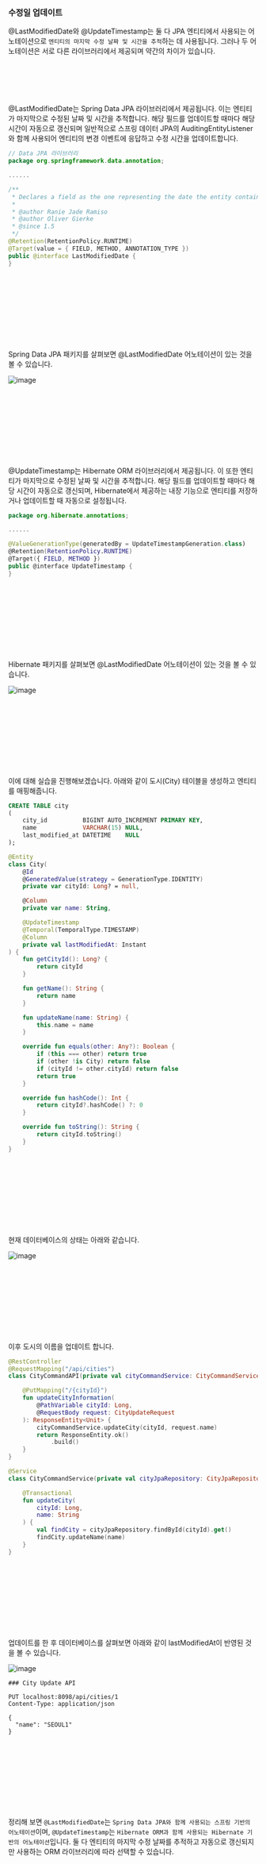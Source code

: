 ### 수정일 업데이트
@LastModifiedDate와 @UpdateTimestamp는 둘 다 JPA 엔티티에서 사용되는 어노테이션으로 `엔티티의 마지막 수정 날짜 및 시간을 추적`하는 데 사용됩니다. 그러나 두 어노테이션은 서로 다른 라이브러리에서 제공되며 약간의 차이가 있습니다.

<br/><br/><br/><br/>

@LastModifiedDate는 Spring Data JPA 라이브러리에서 제공됩니다. 이는 엔티티가 마지막으로 수정된 날짜 및 시간을 추적합니다. 해당 필드를 업데이트할 때마다 해당 시간이 자동으로 갱신되며 일반적으로 스프링 데이터 JPA의 AuditingEntityListener와 함께 사용되어 엔티티의 변경 이벤트에 응답하고 수정 시간을 업데이트합니다.

```kotlin
// Data JPA 라이브러리
package org.springframework.data.annotation;

......

/**
 * Declares a field as the one representing the date the entity containing the field was recently modified.
 *
 * @author Ranie Jade Ramiso
 * @author Oliver Gierke
 * @since 1.5
 */
@Retention(RetentionPolicy.RUNTIME)
@Target(value = { FIELD, METHOD, ANNOTATION_TYPE })
public @interface LastModifiedDate {
}
```

<br/><br/><br/><br/><br/><br/><br/><br/>

Spring Data JPA 패키지를 살펴보면 @LastModifiedDate 어노테이션이 있는 것을 볼 수 있습니다.

![image](./images/lastmodifiedate.png)

<br/><br/><br/><br/><br/><br/><br/><br/>

@UpdateTimestamp는 Hibernate ORM 라이브러리에서 제공됩니다. 이 또한  엔티티가 마지막으로 수정된 날짜 및 시간을 추적합니다. 해당 필드를 업데이트할 때마다 해당 시간이 자동으로 갱신되며, Hibernate에서 제공하는 내장 기능으로 엔티티를 저장하거나 업데이트할 때 자동으로 설정됩니다.

````kotlin
package org.hibernate.annotations;

......

@ValueGenerationType(generatedBy = UpdateTimestampGeneration.class)
@Retention(RetentionPolicy.RUNTIME)
@Target({ FIELD, METHOD })
public @interface UpdateTimestamp {
}
````

<br/><br/><br/><br/><br/><br/><br/><br/>

Hibernate 패키지를 살펴보면 @LastModifiedDate 어노테이션이 있는 것을 볼 수 있습니다.

![image](./images/updatetimestamp.png)

<br/><br/><br/><br/><br/><br/><br/><br/>

이에 대해 실습을 진행해보겠습니다. 아래와 같이 도시(City) 테이블을 생성하고 엔티티를 매핑해줍니다.

```sql
CREATE TABLE city
(
    city_id          BIGINT AUTO_INCREMENT PRIMARY KEY,
    name             VARCHAR(15) NULL,
    last_modified_at DATETIME    NULL
);
```

````kotlin
@Entity
class City(
    @Id
    @GeneratedValue(strategy = GenerationType.IDENTITY)
    private var cityId: Long? = null,

    @Column
    private var name: String,

    @UpdateTimestamp
    @Temporal(TemporalType.TIMESTAMP)
    @Column
    private val lastModifiedAt: Instant
) {
    fun getCityId(): Long? {
        return cityId
    }

    fun getName(): String {
        return name
    }

    fun updateName(name: String) {
        this.name = name
    }

    override fun equals(other: Any?): Boolean {
        if (this === other) return true
        if (other !is City) return false
        if (cityId != other.cityId) return false
        return true
    }

    override fun hashCode(): Int {
        return cityId?.hashCode() ?: 0
    }

    override fun toString(): String {
        return cityId.toString()
    }
}
````

<br/><br/><br/><br/><br/><br/><br/><br/>

현재 데이터베이스의 상태는 아래와 같습니다.

![image](./images/updated_test.png)

<br/><br/><br/><br/><br/><br/><br/><br/>

이후 도시의 이름을 업데이트 합니다.

```kotlin
@RestController
@RequestMapping("/api/cities")
class CityCommandAPI(private val cityCommandService: CityCommandService) {

    @PutMapping("/{cityId}")
    fun updateCityInformation(
        @PathVariable cityId: Long,
        @RequestBody request: CityUpdateRequest
    ): ResponseEntity<Unit> {
        cityCommandService.updateCity(cityId, request.name)
        return ResponseEntity.ok()
            .build()
    }
}
```
```kotlin
@Service
class CityCommandService(private val cityJpaRepository: CityJpaRepository) {

    @Transactional
    fun updateCity(
        cityId: Long,
        name: String
    ) {
        val findCity = cityJpaRepository.findById(cityId).get()
        findCity.updateName(name)
    }
}
```
<br/><br/><br/><br/><br/><br/><br/><br/>

업데이트를 한 후 데이터베이스를 살펴보면 아래와 같이 lastModifiedAt이 반영된 것을 볼 수 있습니다.

![image](./images/last_modified_attest_result.png)

```http request
### City Update API

PUT localhost:8098/api/cities/1
Content-Type: application/json

{
  "name": "SEOUL1"
}
```
<br/><br/><br/><br/><br/><br/><br/><br/>

정리해 보면 `@LastModifiedDate`는 `Spring Data JPA와 함께 사용되는 스프링 기반의 어노테이션`이며, `@UpdateTimestamp`는 `Hibernate ORM과 함께 사용되는 Hibernate 기반의 어노테이션`입니다. 둘 다 엔티티의 마지막 수정 날짜를 추적하고 자동으로 갱신되지만 사용하는 ORM 라이브러리에 따라 선택할 수 있습니다.
